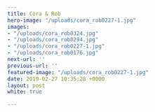 ```yaml
---
title: Cora & Rob
hero-image: "/uploads/cora_rob0227-1.jpg"
images:
- "/uploads/cora_rob0324.jpg"
- "/uploads/cora_rob0294.jpg"
- "/uploads/cora_rob0227-1.jpg"
- "/uploads/cora_rob0176.jpg"
next-url: ''
previous-url: ''
featured-image: "/uploads/cora_rob0227-1.jpg"
date: 2019-02-27 10:35:28 +0000
layout: post
white: true

---
```

